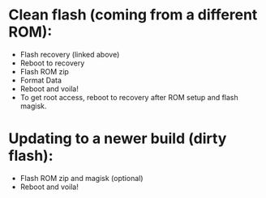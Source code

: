 # Clean flash (coming from a different ROM):
- Flash recovery (linked above)
- Reboot to recovery 
- Flash ROM zip
- Format Data
- Reboot and voila!
- To get root access, reboot to recovery after ROM setup and flash magisk.

# Updating to a newer build (dirty flash):
- Flash ROM zip and magisk (optional)
- Reboot and voila!
